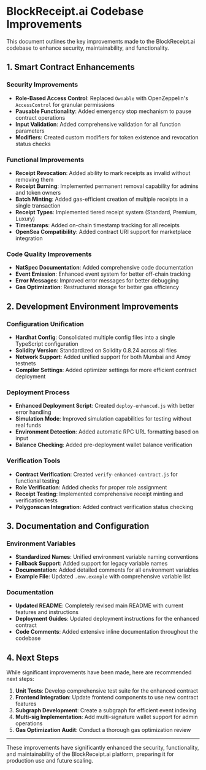 # BlockReceipt.ai Codebase Improvements

This document outlines the key improvements made to the BlockReceipt.ai codebase to enhance security, maintainability, and functionality.

## 1. Smart Contract Enhancements

### Security Improvements
- **Role-Based Access Control**: Replaced `Ownable` with OpenZeppelin's `AccessControl` for granular permissions
- **Pausable Functionality**: Added emergency stop mechanism to pause contract operations
- **Input Validation**: Added comprehensive validation for all function parameters
- **Modifiers**: Created custom modifiers for token existence and revocation status checks

### Functional Improvements
- **Receipt Revocation**: Added ability to mark receipts as invalid without removing them
- **Receipt Burning**: Implemented permanent removal capability for admins and token owners
- **Batch Minting**: Added gas-efficient creation of multiple receipts in a single transaction
- **Receipt Types**: Implemented tiered receipt system (Standard, Premium, Luxury)
- **Timestamps**: Added on-chain timestamp tracking for all receipts
- **OpenSea Compatibility**: Added contract URI support for marketplace integration

### Code Quality Improvements
- **NatSpec Documentation**: Added comprehensive code documentation
- **Event Emission**: Enhanced event system for better off-chain tracking
- **Error Messages**: Improved error messages for better debugging
- **Gas Optimization**: Restructured storage for better gas efficiency

## 2. Development Environment Improvements

### Configuration Unification
- **Hardhat Config**: Consolidated multiple config files into a single TypeScript configuration
- **Solidity Version**: Standardized on Solidity 0.8.24 across all files
- **Network Support**: Added unified support for both Mumbai and Amoy testnets
- **Compiler Settings**: Added optimizer settings for more efficient contract deployment

### Deployment Process
- **Enhanced Deployment Script**: Created `deploy-enhanced.js` with better error handling
- **Simulation Mode**: Improved simulation capabilities for testing without real funds
- **Environment Detection**: Added automatic RPC URL formatting based on input
- **Balance Checking**: Added pre-deployment wallet balance verification

### Verification Tools
- **Contract Verification**: Created `verify-enhanced-contract.js` for functional testing
- **Role Verification**: Added checks for proper role assignment
- **Receipt Testing**: Implemented comprehensive receipt minting and verification tests
- **Polygonscan Integration**: Added contract verification status checking

## 3. Documentation and Configuration

### Environment Variables
- **Standardized Names**: Unified environment variable naming conventions
- **Fallback Support**: Added support for legacy variable names
- **Documentation**: Added detailed comments for all environment variables
- **Example File**: Updated `.env.example` with comprehensive variable list

### Documentation
- **Updated README**: Completely revised main README with current features and instructions
- **Deployment Guides**: Updated deployment instructions for the enhanced contract
- **Code Comments**: Added extensive inline documentation throughout the codebase

## 4. Next Steps

While significant improvements have been made, here are recommended next steps:

1. **Unit Tests**: Develop comprehensive test suite for the enhanced contract
2. **Frontend Integration**: Update frontend components to use new contract features
3. **Subgraph Development**: Create a subgraph for efficient event indexing
4. **Multi-sig Implementation**: Add multi-signature wallet support for admin operations
5. **Gas Optimization Audit**: Conduct a thorough gas optimization review

---

These improvements have significantly enhanced the security, functionality, and maintainability of the BlockReceipt.ai platform, preparing it for production use and future scaling.
